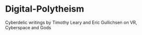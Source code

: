 # Digital-Polytheism
Cyberdelic writings by Timothy Leary and Eric Gullichsen on VR, Cyberspace and Gods
